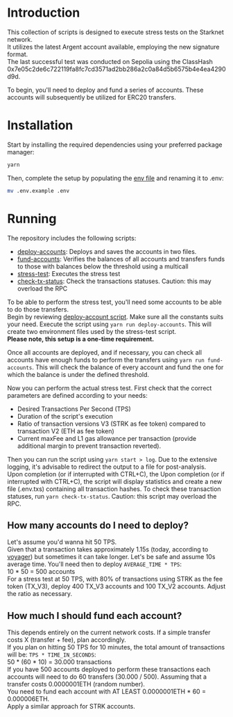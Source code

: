 # Introduction

This collection of scripts is designed to execute stress tests on the Starknet network.  
It utilizes the latest Argent account available, employing the new signature format.  
The last successful test was conducted on Sepolia using the ClassHash 0x7e05c2de6c722119fa8fc7cd3571ad2bb286a2c0a84d5b6575b4e4ea4290d9d.

To begin, you'll need to deploy and fund a series of accounts. These accounts will subsequently be utilized for ERC20 transfers.

# Installation

Start by installing the required dependencies using your preferred package manager:

```bash
yarn
```

Then, complete the setup by populating the [env file](.env.example) and renaming it to .env:

```bash
mv .env.example .env
```

# Running

The repository includes the following scripts:

- [deploy-accounts](./scripts/deploy-accounts.ts): Deploys and saves the accounts in two files.
- [fund-accounts](./scripts/fund-accounts.ts): Verifies the balances of all accounts and transfers funds to those with balances below the threshold using a multicall
- [stress-test](./scripts/stress-test.ts): Executes the stress test
- [check-tx-status](./scripts/check-tx-status.ts): Check the transactions statuses. Caution: this may overload the RPC

To be able to perform the stress test, you'll need some accounts to be able to do those transfers.  
Begin by reviewing [deploy-account script](./scripts/deploy-accounts.ts). Make sure all the constants suits your need. Execute the script using `yarn run deploy-accounts`. This will create two environment files used by the stress-test script.  
**Please note, this setup is a one-time requirement.**

Once all accounts are deployed, and if necessary, you can check all accounts have enough funds to perform the transfers using `yarn run fund-accounts`. This will check the balance of every account and fund the one for which the balance is under the defined threshold.

Now you can perform the actual stress test. First check that the correct parameters are defined according to your needs:

- Desired Transactions Per Second (TPS)
- Duration of the script's execution
- Ratio of transaction versions V3 (STRK as fee token) compared to transaction V2 (ETH as fee token)
- Current maxFee and L1 gas allowance per transaction (provide additional margin to prevent transaction reverted).

Then you can run the script using `yarn start > log`.
Due to the extensive logging, it's advisable to redirect the output to a file for post-analysis.  
Upon completion (or if interrupted with CTRL+C), the
Upon completion (or if interrupted with CTRL+C), the script will display statistics and create a new file (.env.txs) containing all transaction hashes. To check these transaction statuses, run `yarn check-tx-status`. Caution: this script may overload the RPC.

## How many accounts do I need to deploy?

Let's assume you'd wanna hit 50 TPS.  
Given that a transaction takes approximately 1.15s (today, according to [voyager](https://voyager.online/analytics)) but sometimes it can take longer. Let's be safe and assume 10s average time. You'll need then to deploy `AVERAGE_TIME * TPS`:  
10 \* 50 = 500 accounts  
For a stress test at 50 TPS, with 80% of transactions using STRK as the fee token (TX_V3), deploy 400 TX_V3 accounts and 100 TX_V2 accounts. Adjust the ratio as necessary.

## How much I should fund each account?

This depends entirely on the current network costs. If a simple transfer costs X (transfer + fee), plan accordingly.  
If you plan on hitting 50 TPS for 10 minutes, the total amount of transactions will be: `TPS * TIME_IN_SECONDS`:  
50 \* (60 \* 10) = 30.000 transactions  
If you have 500 accounts deployed to perform these transactions each accounts will need to do 60 transfers (30.000 / 500).
Assuming that a transfer costs 0.0000001ETH (random number).  
You need to fund each account with AT LEAST 0.0000001ETH \* 60 = 0.000006ETH.  
Apply a similar approach for STRK accounts.
